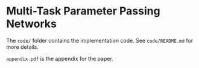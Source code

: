 # Multi-Task Parameter Passing Networks

The `code/` folder contains the implementation code. See `code/README.md` for more details.

`appendix.pdf` is the appendix for the paper.

